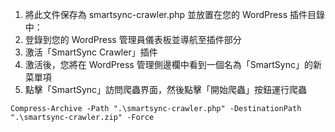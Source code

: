 1. 將此文件保存為 smartsync-crawler.php 並放置在您的 WordPress 插件目錄中：
2. 登錄到您的 WordPress 管理員儀表板並導航至插件部分
3. 激活「SmartSync Crawler」插件
4. 激活後，您將在 WordPress 管理側邊欄中看到一個名為「SmartSync」的新菜單項
5. 點擊「SmartSync」訪問爬蟲界面，然後點擊「開始爬蟲」按鈕運行爬蟲

```shell
Compress-Archive -Path ".\smartsync-crawler.php" -DestinationPath ".\smartsync-crawler.zip" -Force
```
